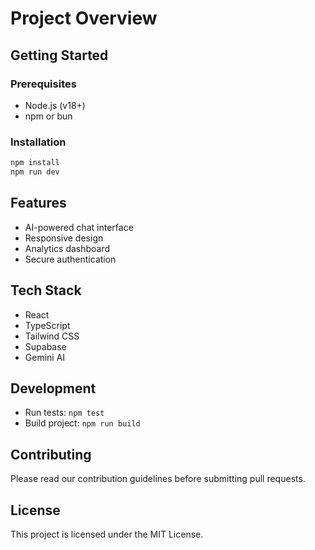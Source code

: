 
# Project Overview

## Getting Started

### Prerequisites
- Node.js (v18+)
- npm or bun

### Installation
```bash
npm install
npm run dev
```

## Features
- AI-powered chat interface
- Responsive design
- Analytics dashboard
- Secure authentication

## Tech Stack
- React
- TypeScript
- Tailwind CSS
- Supabase
- Gemini AI

## Development
- Run tests: `npm test`
- Build project: `npm run build`

## Contributing
Please read our contribution guidelines before submitting pull requests.

## License
This project is licensed under the MIT License.

